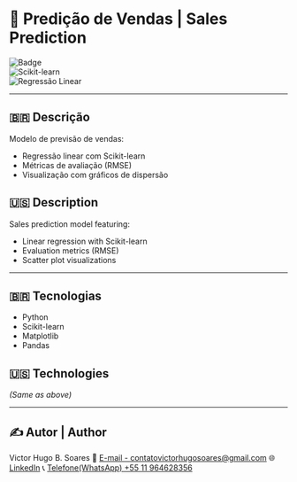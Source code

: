 # 🔮 Predição de Vendas | Sales Prediction  

![Badge](https://img.shields.io/badge/STATUS-EM%20ANDAMENTO-orange)  
![Scikit-learn](https://img.shields.io/badge/ScikitLearn-F7931E?style=for-the-badge&logo=scikit-learn&logoColor=white)  
![Regressão Linear](https://img.shields.io/badge/Regressão_Linear-009688?style=for-the-badge)  

---

## 🇧🇷 **Descrição**  
Modelo de previsão de vendas:  
- Regressão linear com Scikit-learn  
- Métricas de avaliação (RMSE)  
- Visualização com gráficos de dispersão  

## 🇺🇸 **Description**  
Sales prediction model featuring:  
- Linear regression with Scikit-learn  
- Evaluation metrics (RMSE)  
- Scatter plot visualizations  

---

## 🇧🇷 **Tecnologias**  
- Python  
- Scikit-learn  
- Matplotlib  
- Pandas  

## 🇺🇸 **Technologies**  
*(Same as above)*  

---

## ✍️ Autor | Author  
Victor Hugo B. Soares
📧 [E-mail - contatovictorhugosoares@gmail.com](contatovictorhugosoares@gmail.com)
🌐 [LinkedIn](https://linkedin.com/in/ovitelas)
📞 [Telefone(WhatsApp) +55 11 964628356](https://wa.me/+5511964628356)

